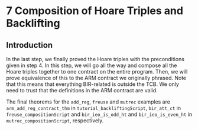 # 7 Composition of Hoare Triples and Backlifting

## Introduction

In the last step, we finally proved the Hoare triples with the preconditions given in step 4. In this step, we will go all the way and compose all the Hoare triples together to one contract on the entire program. Then, we will prove equivalence of this to the ARM contract we originally phrased. Note that this means that everything BIR-related is outside the TCB. We only need to trust that the definitions in the ARM contract are valid.

The final theorems for the `add_reg`, `freuse` and `mutrec` examples are `arm_add_reg_contract_thm` in `tutorial_backliftingScript`, `bir_att_ct` in `freuse_compositionScript` and `bir_ieo_is_odd_ht` and `bir_ieo_is_even_ht` in `mutrec_compositionScript`, respectively.

